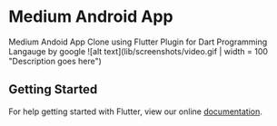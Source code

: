 # Medium Android App

Medium Andoid App Clone using Flutter Plugin for Dart Programming Langauge by google
![alt text](lib/screenshots/video.gif | width = 100 "Description goes here")

## Getting Started

For help getting started with Flutter, view our online
[documentation](https://flutter.io/).
